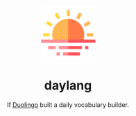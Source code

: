 <p align="center">
  <img src="./assets/sunset.png" width="125px">
</p>

<h1 align="center">daylang</h1>

<p align="center">
  If <a href="https://duolingo.com">Duolingo</a> built a daily vocabulary builder.
</p>
